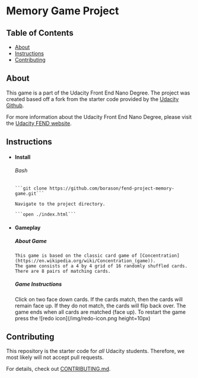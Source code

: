 # Memory Game Project

## Table of Contents

* [About](#about)
* [Instructions](#instructions)
* [Contributing](#contributing)

## About


This game is a part of the Udacity Front End Nano Degree. The project was created based off a fork from the starter code provided by the [Udacity Github](https://github.com/udacity/fend-project-memory-game).

For more information about the Udacity Front End Nano Degree, please visit the [Udacity FEND website](https://www.udacity.com/course/front-end-web-developer-nanodegree--nd001).

## Instructions

- #### Install
  ###### Bash

      ```git clone https://github.com/borason/fend-project-memory-game.git```

      Navigate to the project directory.

      ```open ./index.html```

- #### Gameplay

    ##### About Game
      This game is based on the classic card game of [Concentration](https://en.wikipedia.org/wiki/Concentration_(game)).
      The game consists of a 4 by 4 grid of 16 randomly shuffled cards. There are 8 pairs of matching cards.

    ##### Game Instructions
    Click on two face down cards.
    If the cards match, then the cards will remain face up.
    If they do not match, the cards will flip back over.
    The game ends when all cards are matched (face up).
    To restart the game press the
    ![redo icon](/img/redo-icon.png height=10px)


## Contributing

This repository is the starter code for _all_ Udacity students. Therefore, we most likely will not accept pull requests.

For details, check out [CONTRIBUTING.md](CONTRIBUTING.md).
